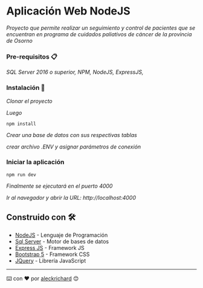 # Aplicación Web NodeJS

_Proyecto que permite realizar un seguimiento y control de pacientes que se encuentran en programa de cuidados paliativos de cáncer de la provincia de Osorno_

### Pre-requisitos 📋

_SQL Server 2016 o superior, NPM, NodeJS, ExpressJS,_

### Instalación 🔧

_Clonar el proyecto_

_Luego_

```
npm install
```

_Crear una base de datos con sus respectivas tablas_

_crear archivo .ENV y asignar parámetros de conexión_

### Iniciar la aplicación
```
npm run dev
```

_Finalmente se ejecutará en el puerto 4000_

_Ir al navegador y abrir la URL: http://localhost:4000_

## Construido con 🛠️

* [NodeJS](https://nodejs.org) - Lenguaje de Programación
* [Sql Server](https://www.microsoft.com/es-es/sql-server/sql-server-downloads) - Motor de bases de datos
* [Express JS](https://expressjs.com) - Framework JS
* [Bootstrap 5](https://getbootstrap.com) - Framework CSS
* [JQuery](https://jquery.com) - Librería JavaScript

---
⌨️ con ❤️ por [aleckrichard](https://github.com/aleckrichard) 😊